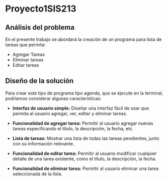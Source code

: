 # Proyecto1SIS213

## Análisis del problema

En el presente trabajo se abordará la creación de un programa para lista de tareas que permita:

- Agregar Tareas
- Eliminar tareas
- Editar tareas

## Diseño de la solución

Para crear este tipo de programa tipo agenda, que se ejecute en la terminal, podríamos considerar algunas características:

- **Interfaz de usuario simple:** Diseñar una interfaz fácil de usar que permita al usuario agregar, ver, editar y eliminar tareas.
  
- **Funcionalidad de agregar tarea:** Permitir al usuario agregar nuevas tareas especificando el título, la descripción, la fecha, etc.

- **Lista de tareas:** Mostrar una lista de todas las tareas pendientes, junto con su información relevante.

- **Funcionalidad de editar tarea:** Permitir al usuario modificar cualquier detalle de una tarea existente, como el título, la descripción, la fecha.

- **Funcionalidad de eliminar tarea:** Permitir al usuario eliminar una tarea seleccionada de la lista.
